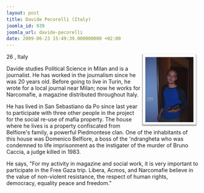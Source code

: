 ```yaml
---
layout: post
title: Davide Pecorelli (Italy)
joomla_id: 939
joomla_url: davide-pecorelli
date: 2009-06-23 15:49:39.000000000 +02:00
---
```

<img style="float: right;" alt="davide" src="images/stories/passenger/davide.png" width="150" height="192" />26 , Italy
<p>Davide studies Political Science in Milan and is a journalist. He has worked in the journalism since he was 20 years old. Before going to live in Turin, he wrote for a local journal near Milan; now he works for Narcomafie, a magazine distributed throughout Italy.</p>
<p>He has lived in San Sebastiano da Po since last year to participate with three other people in the project for the social re-use of mafia property. The house where he lives is a property confiscated from Belfiore's family, a powerful Piedmontese clan. One of the inhabitants of this house was Domenico Belfiore, a boss of the 'ndrangheta who was condemned to life imprisonment as the instigater of the murder of Bruno Caccia, a judge killed in 1983.</p>
<p>He says, "For my activity in magazine and social work, it is very important to participate in the Free Gaza trip. Libera, Acmos, and Narcomafie believe in the value of non-violent resistance, the respect of human rights, democracy, equality peace and freedom."</p>
<p> </p>
